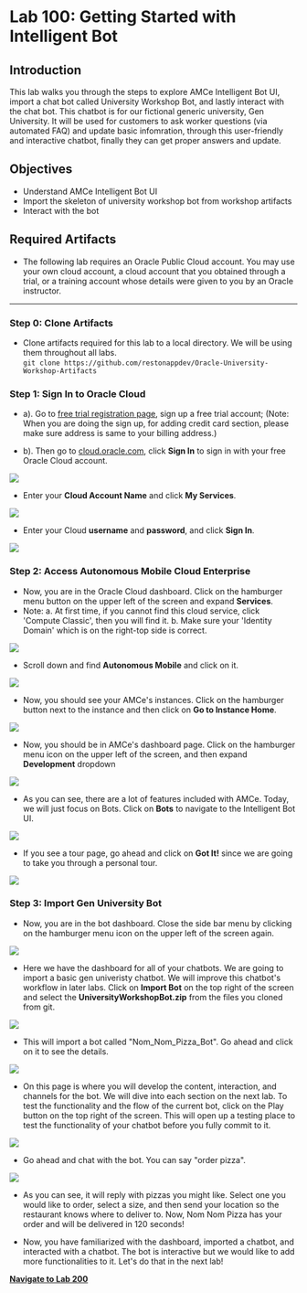 # Lab 100: Getting Started with Intelligent Bot
## Introduction
This lab walks you through the steps to explore AMCe Intelligent Bot UI, import a chat bot called University Workshop Bot, and lastly interact with the chat bot. This chatbot is for our fictional generic university, Gen University. It will be used for customers to ask worker questions (via automated FAQ) and update basic infomration, through this user-friendly and interactive chatbot, finally they can get proper answers and update.

## Objectives
- Understand AMCe Intelligent Bot UI
- Import the skeleton of university workshop bot from workshop artifacts
- Interact with the bot

## Required Artifacts
- The following lab requires an Oracle Public Cloud account. You may use your own cloud account, a cloud account that you obtained through a trial, or a training account whose details were given to you by an Oracle instructor.

---
### Step 0: Clone Artifacts
- Clone artifacts required for this lab to a local directory. We will be using them throughout all labs.   
  `git clone https://github.com/restonappdev/Oracle-University-Workshop-Artifacts`


### Step 1: Sign In to Oracle Cloud
-   a). Go to <a target="_blank" href="https://myservices.us.oraclecloud.com/mycloud/signup?language=en&sourceType=:se:eo:ie:2t:RC_NAMK180429P00004:OCSH_Reston&evite=:se:eo:ie:2t:RC_NAMK180429P00004:OCSH_Reston">free trial registration page</a>, sign up a free trial account;
    (Note: When you are doing the sign up, for adding credit card section, please make sure address is same to your billing address.)

-   b). Then go to <a target="_blank" href="https://cloud.oracle.com/getting-started">cloud.oracle.com</a>, click **Sign In** to sign in with your free Oracle Cloud account.

![](./images/100/2.png)

-   Enter your **Cloud Account Name** and click **My Services**.

![](./images/100/3.png)

-   Enter your Cloud **username** and **password**, and click **Sign In**.

![](./images/100/4.png)

### Step 2: Access Autonomous Mobile Cloud Enterprise

- Now, you are in the Oracle Cloud dashboard. Click on the hamburger menu button on the upper left of the screen and expand **Services**.
- Note: a. At first time, if you cannot find this cloud service, click 'Compute Classic', then you will find it.
        b. Make sure your 'Identity Domain' which is on the right-top side is correct.

![](./images/100/15.png)

- Scroll down and find **Autonomous Mobile** and click on it.

![](./images/100/14.png)

- Now, you should see your AMCe's instances. Click on the hamburger button next to the instance and then click on **Go to Instance Home**. 

![](./images/100/16.png)

- Now, you should be in AMCe's dashboard page. Click on the hamburger menu icon on the upper left of the screen, and then expand **Development** dropdown

![](./images/100/6.png)

- As you can see, there are a lot of features included with AMCe. Today, we will just focus on Bots. Click on **Bots** to navigate to the Intelligent Bot UI.

![](./images/100/7.png)

- If you see a tour page, go ahead and click on **Got It!** since we are going to take you through a personal tour.

![](./images/100/8.png)

### Step 3: Import Gen University Bot

- Now, you are in the bot dashboard. Close the side bar menu by clicking on the hamburger menu icon on the upper left of the screen again. 

![](./images/100/9.png)

- Here we have the dashboard for all of your chatbots. We are going to import a basic gen univeristy chatbot. We will improve this chatbot's workflow in later labs. Click on **Import Bot** on the top right of the screen and select the **UniversityWorkshopBot.zip** from the files you cloned from git. 

![](./images/100/10.png)

- This will import a bot called "Nom_Nom_Pizza_Bot". Go ahead and click on it to see the details.

![](./images/100/11.png)

- On this page is where you will develop the content, interaction, and channels for the bot. We will dive into each section on the next lab. To test the functionality and the flow of the current bot, click on the Play button on the top right of the screen. This will open up a testing place to test the functionality of your chatbot before you fully commit to it.

![](./images/100/12.png)

- Go ahead and chat with the bot. You can say "order pizza". 

![](./images/100/13.png)

- As you can see, it will reply with pizzas you might like. Select one you would like to order, select a size, and then send your location so the restaurant knows where to deliver to. Now, Nom Nom Pizza has your order and will be delivered in 120 seconds!

- Now, you have familiarized with the dashboard, imported a chatbot, and interacted with a chatbot. The bot is interactive but we would like to add more functionalities to it. Let's do that in the next lab!

**[Navigate to Lab 200](Lab200.md)**